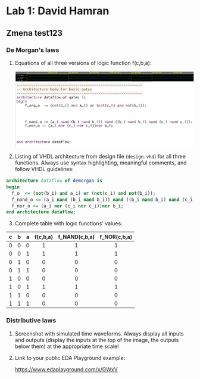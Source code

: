 # Lab 1: David Hamran
## Zmena test123

### De Morgan's laws

1. Equations of all three versions of logic function f(c,b,a):

   ![git](images/screen.jpg)
   ![git](images/screeen2.jpg)

2. Listing of VHDL architecture from design file (`design.vhd`) for all three functions. Always use syntax highlighting, meaningful comments, and follow VHDL guidelines:

```vhdl
architecture dataflow of demorgan is
begin
  f_o  <= (not(b_i) and a_i) or (not(c_i) and not(b_i));    
  f_nand_o <= (a_i nand (b_i nand b_i)) nand ((b_i nand b_i) nand (c_i nand c_i));
  f_nor_o <= (a_i nor (c_i nor c_i))nor b_i;    
end architecture dataflow;
```

3. Complete table with logic functions' values:

| **c** | **b** |**a** | **f(c,b,a)** | **f_NAND(c,b,a)** | **f_NOR(c,b,a)** |
| :-: | :-: | :-: | :-: | :-: | :-: |
| 0 | 0 | 0 | 1 | 1 | 1 |
| 0 | 0 | 1 | 1 | 1 | 1 |
| 0 | 1 | 0 | 0 | 0 | 0 |
| 0 | 1 | 1 | 0 | 0 | 0 |
| 1 | 0 | 0 | 0 | 0 | 0 |
| 1 | 0 | 1 | 1 | 1 | 1 |
| 1 | 1 | 0 | 0 | 0 | 0 |
| 1 | 1 | 1 | 0 | 0 | 0 |

### Distributive laws

1. Screenshot with simulated time waveforms. Always display all inputs and outputs (display the inputs at the top of the image, the outputs below them) at the appropriate time scale!

   
   

2. Link to your public EDA Playground example:

   https://www.edaplayground.com/x/GWxV
